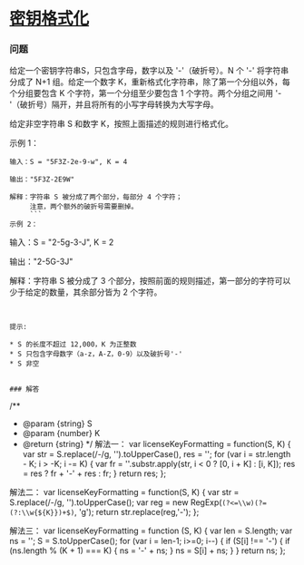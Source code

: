 # [密钥格式化](https://leetcode-cn.com/problems/license-key-formatting)

### 问题

给定一个密钥字符串S，只包含字母，数字以及 '-'（破折号）。N 个 '-' 将字符串分成了 N+1 组。给定一个数字 K，重新格式化字符串，除了第一个分组以外，每个分组要包含 K 个字符，第一个分组至少要包含 1 个字符。两个分组之间用 '-'（破折号）隔开，并且将所有的小写字母转换为大写字母。

给定非空字符串 S 和数字 K，按照上面描述的规则进行格式化。

示例 1：

```
输入：S = "5F3Z-2e-9-w", K = 4

输出："5F3Z-2E9W"

解释：字符串 S 被分成了两个部分，每部分 4 个字符；
     注意，两个额外的破折号需要删掉。
     ```
示例 2：

```
输入：S = "2-5g-3-J", K = 2

输出："2-5G-3J"

解释：字符串 S 被分成了 3 个部分，按照前面的规则描述，第一部分的字符可以少于给定的数量，其余部分皆为 2 个字符。
```


提示:

* S 的长度不超过 12,000，K 为正整数
* S 只包含字母数字（a-z，A-Z，0-9）以及破折号'-'
* S 非空


### 解答

```
/**
 * @param {string} S
 * @param {number} K
 * @return {string}
 */
解法一：
var licenseKeyFormatting = function(S, K) {
    var str = S.replace(/-/g, '').toUpperCase(), res = '';
    for (var i = str.length - K; i > -K; i -= K) {
        var fr = ''.substr.apply(str, i < 0 ? [0, i + K] : [i, K]);
        res = res ? fr + '-' + res : fr;
    }
    return res;
};

解法二：
var licenseKeyFormatting = function(S, K) {
    var str = S.replace(/-/g, '').toUpperCase();
    var reg = new RegExp(`(?<=\\w)(?=(?:\\w{${K}})+$)`, 'g');
    return str.replace(reg,'-');
};

解法三：
var licenseKeyFormatting = function (S, K) {
  var len = S.length;
  var ns = '';
  S = S.toUpperCase();
  for (var i = len-1; i>=0; i--) {
    if (S[i] !== '-') {
      if (ns.length % (K + 1) === K) {
        ns = '-' + ns;
      }
      ns = S[i] + ns;
    }
  }
  return ns;
};
```